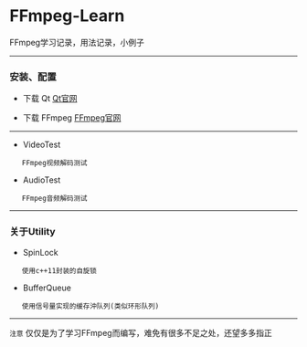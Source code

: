﻿# FFmpeg-Learn

FFmpeg学习记录，用法记录，小例子

------
### 安装、配置 

 - 下载 Qt [Qt官网](https://www.qt.io/)

 - 下载 FFmpeg [FFmpeg官网](https://www.ffmpeg.org/)

------

 - VideoTest

```
   FFmpeg视频解码测试
```
 - AudioTest

```
   FFmpeg音频解码测试
```
------
### 关于Utility

 - SpinLock
```
   使用c++11封装的自旋锁
```
 - BufferQueue
```
   使用信号量实现的缓存沖队列(类似环形队列)
```

------

`注意` 仅仅是为了学习FFmpeg而编写，难免有很多不足之处，还望多多指正